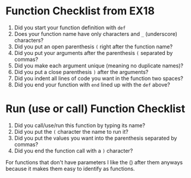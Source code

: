 # Function Checklist from EX18

1. Did you start your function definition with `def`
1. Does your function name have only characters and `_` (underscore) characters?
1. Did you put an open parenthesis `(` right after the function name?
1. Did you put your arguments after the parenthesis `(` separated by commas?
1. Did you make each argument unique (meaning no duplicate names)?
1. Did you put a close parenthesis `)` after the arguments?
1. Did you indent all lines of code you want in the function two spaces?
1. Did you end your function with `end` lined up with the `def` above?

# Run (use or call) Function Checklist

1. Did you call/use/run this function by typing its name?
1. Did you put the `(` character the name to run it?
1. Did you put the values you want into the parenthesis separated by commas?
1. Did you end the function call with a `)` character?  

For functions that don't have parameters I like the () after them anyways because it makes them easy to identify as functions.
